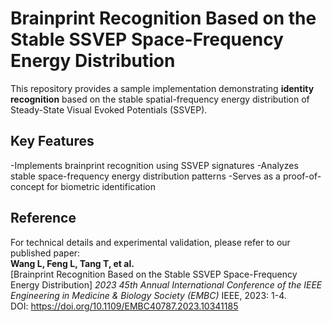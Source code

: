 # Brainprint Recognition Based on the Stable SSVEP Space-Frequency Energy Distribution

This repository provides a sample implementation demonstrating **identity recognition** based on the stable spatial-frequency energy distribution of Steady-State Visual Evoked Potentials (SSVEP).

## Key Features
-Implements brainprint recognition using SSVEP signatures
-Analyzes stable space-frequency energy distribution patterns
-Serves as a proof-of-concept for biometric identification

## Reference
For technical details and experimental validation, please refer to our published paper:  
**Wang L, Feng L, Tang T, et al.**  
[Brainprint Recognition Based on the Stable SSVEP Space-Frequency Energy Distribution]
*2023 45th Annual International Conference of the IEEE Engineering in Medicine & Biology Society (EMBC)*
IEEE, 2023: 1-4.  
DOI: https://doi.org/10.1109/EMBC40787.2023.10341185
